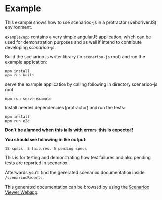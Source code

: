 # Example

This example shows how to use scenarioo-js in a protractor (webdriverJS) environment.

`example/app` contains a very simple angularJS application, which can be used for demonstration purposes and as well if 
intend to contribute developing *scenarioo-js*.

Build the scenarioo js writer library (in `scenarioo-js` root) and run the example application:

```
npm install
npm run build
```

serve the example application
by calling following in directory scenarioo-js root

```
npm run serve-example
```

Install needed dependencies (protractor) and run the tests:

```
npm install
npm run e2e
```

**Don't be alarmed when this fails with errors, this is expected!**

**You should see following in the output:**<br/>
```
15 specs, 5 failures, 5 pending specs
```

This is for testing and demonstrating how test failures and also pending tests are reported in scenarioo.

Afterwards you'll find the generated scenarioo documentation inside `/scenariooReports`.

This generated documentation can be browsed by using the [Scenarioo Viewer Webapp](https://github.com/scenarioo/scenarioo).
